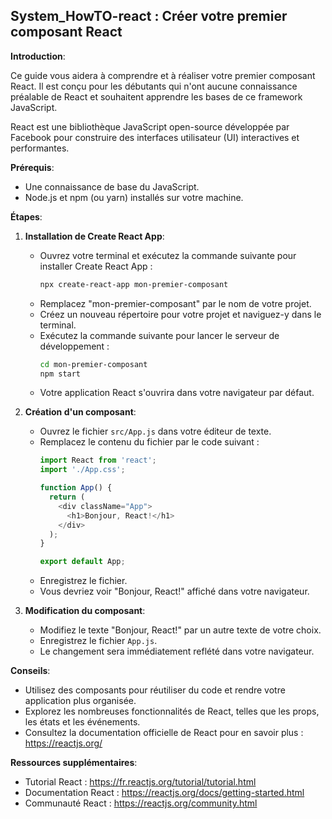 ##  System_HowTO-react : Créer votre premier composant React

**Introduction**:

Ce guide vous aidera à comprendre et à réaliser votre premier composant React. Il est conçu pour les débutants qui n'ont aucune connaissance préalable de React et souhaitent apprendre les bases de ce framework JavaScript.

React est une bibliothèque JavaScript open-source développée par Facebook pour construire des interfaces utilisateur (UI) interactives et performantes. 

**Prérequis**:

* Une connaissance de base du JavaScript.
* Node.js et npm (ou yarn) installés sur votre machine.

**Étapes**:

1. **Installation de Create React App**:

   * Ouvrez votre terminal et exécutez la commande suivante pour installer Create React App :
     ```bash
     npx create-react-app mon-premier-composant
     ```
   * Remplacez "mon-premier-composant" par le nom de votre projet.
   * Créez un nouveau répertoire pour votre projet et naviguez-y dans le terminal.
   * Exécutez la commande suivante pour lancer le serveur de développement :
     ```bash
     cd mon-premier-composant
     npm start
     ```
   * Votre application React s'ouvrira dans votre navigateur par défaut.

2. **Création d'un composant**:

   * Ouvrez le fichier `src/App.js` dans votre éditeur de texte.
   * Remplacez le contenu du fichier par le code suivant :
     ```javascript
     import React from 'react';
     import './App.css';

     function App() {
       return (
         <div className="App">
           <h1>Bonjour, React!</h1>
         </div>
       );
     }

     export default App;
     ```
   * Enregistrez le fichier.
   * Vous devriez voir "Bonjour, React!" affiché dans votre navigateur.

3. **Modification du composant**:

   * Modifiez le texte "Bonjour, React!" par un autre texte de votre choix.
   * Enregistrez le fichier `App.js`.
   * Le changement sera immédiatement reflété dans votre navigateur.

**Conseils**:

* Utilisez des composants pour réutiliser du code et rendre votre application plus organisée.
* Explorez les nombreuses fonctionnalités de React, telles que les props, les états et les événements.
* Consultez la documentation officielle de React pour en savoir plus : https://reactjs.org/

**Ressources supplémentaires**:

* Tutorial React : https://fr.reactjs.org/tutorial/tutorial.html
* Documentation React : https://reactjs.org/docs/getting-started.html
* Communauté React : https://reactjs.org/community.html



